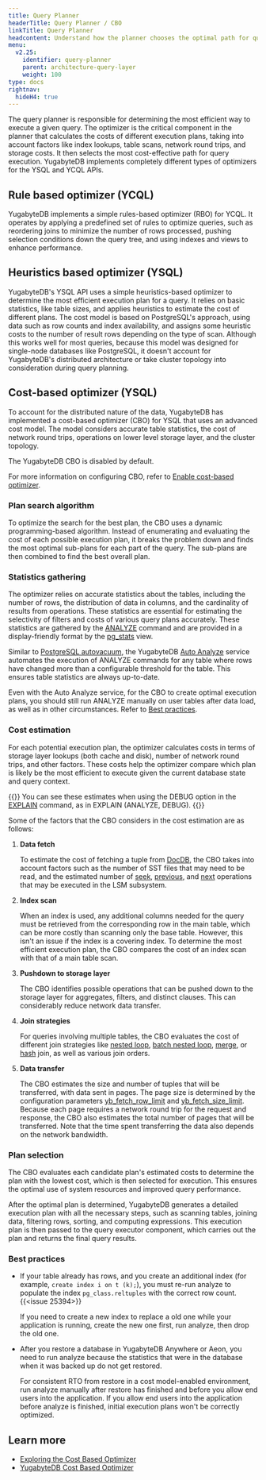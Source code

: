 ```yaml
---
title: Query Planner
headerTitle: Query Planner / CBO
linkTitle: Query Planner
headcontent: Understand how the planner chooses the optimal path for query execution
menu:
  v2.25:
    identifier: query-planner
    parent: architecture-query-layer
    weight: 100
type: docs
rightnav:
  hideH4: true
---
```


The query planner is responsible for determining the most efficient way to execute a given query. The optimizer is the critical component in the planner that calculates the costs of different execution plans, taking into account factors like index lookups, table scans, network round trips, and storage costs. It then selects the most cost-effective path for query execution. YugabyteDB implements completely different types of optimizers for the YSQL and YCQL APIs.

## Rule based optimizer (YCQL)

YugabyteDB implements a simple rules-based optimizer (RBO) for YCQL. It operates by applying a predefined set of rules to optimize queries, such as reordering joins to minimize the number of rows processed, pushing selection conditions down the query tree, and using indexes and views to enhance performance.

## Heuristics based optimizer (YSQL)

YugabyteDB's YSQL API uses a simple heuristics-based optimizer to determine the most efficient execution plan for a query. It relies on basic statistics, like table sizes, and applies heuristics to estimate the cost of different plans. The cost model is based on PostgreSQL's approach, using data such as row counts and index availability, and assigns some heuristic costs to the number of result rows depending on the type of scan. Although this works well for most queries, because this model was designed for single-node databases like PostgreSQL, it doesn't account for YugabyteDB's distributed architecture or take cluster topology into consideration during query planning.

## Cost-based optimizer (YSQL)

To account for the distributed nature of the data, YugabyteDB has implemented a cost-based optimizer (CBO) for YSQL that uses an advanced cost model. The model considers accurate table statistics, the cost of network round trips, operations on lower level storage layer, and the cluster topology.

The YugabyteDB CBO is disabled by default.

For more information on configuring CBO, refer to [Enable cost-based optimizer](../../../best-practices-operations/ysql-yb-enable-cbo/).

### Plan search algorithm

To optimize the search for the best plan, the CBO uses a dynamic programming-based algorithm. Instead of enumerating and evaluating the cost of each possible execution plan, it breaks the problem down and finds the most optimal sub-plans for each part of the query. The sub-plans are then combined to find the best overall plan.

### Statistics gathering

The optimizer relies on accurate statistics about the tables, including the number of rows, the distribution of data in columns, and the cardinality of results from operations. These statistics are essential for estimating the selectivity of filters and costs of various query plans accurately. These statistics are gathered by the [ANALYZE](../../../api/ysql/the-sql-language/statements/cmd_analyze/) command and are provided in a display-friendly format by the [pg_stats](../../../architecture/system-catalog/#data-statistics) view.

Similar to [PostgreSQL autovacuum](https://www.postgresql.org/docs/current/routine-vacuuming.html#AUTOVACUUM), the YugabyteDB [Auto Analyze](../../../explore/query-1-performance/auto-analyze/) service automates the execution of ANALYZE commands for any table where rows have changed more than a configurable threshold for the table. This ensures table statistics are always up-to-date.

Even with the Auto Analyze service, for the CBO to create optimal execution plans, you should still run ANALYZE manually on user tables after data load, as well as in other circumstances. Refer to [Best practices](#best-practices).

### Cost estimation

For each potential execution plan, the optimizer calculates costs in terms of storage layer lookups (both cache and disk), number of network round trips, and other factors. These costs help the optimizer compare which plan is likely be the most efficient to execute given the current database state and query context.

{{<tip>}}
You can see these estimates when using the DEBUG option in the [EXPLAIN](../../../api/ysql/the-sql-language/statements/perf_explain) command, as in EXPLAIN (ANALYZE, DEBUG).
{{</tip>}}

Some of the factors that the CBO considers in the cost estimation are as follows:

1. **Data fetch**

    To estimate the cost of fetching a tuple from [DocDB](../../docdb/), the CBO takes into account factors such as the number of SST files that may need to be read, and the estimated number of [seek](../../docdb/lsm-sst/#seek), [previous](../../docdb/lsm-sst/#previous), and [next](../../docdb/lsm-sst/#next) operations that may be executed in the LSM subsystem.

1. **Index scan**

    When an index is used, any additional columns needed for the query must be retrieved from the corresponding row in the main table, which can be more costly than scanning only the base table. However, this isn't an issue if the index is a covering index. To determine the most efficient execution plan, the CBO compares the cost of an index scan with that of a main table scan.

1. **Pushdown to storage layer**

    The CBO identifies possible operations that can be pushed down to the storage layer for aggregates, filters, and distinct clauses. This can considerably reduce network data transfer.

1. **Join strategies**

    For queries involving multiple tables, the CBO evaluates the cost of different join strategies like [nested loop](../join-strategies/#nested-loop-join), [batch nested loop](../join-strategies/#batched-nested-loop-join-bnl), [merge](../join-strategies/#merge-join), or [hash](../join-strategies/#hash-join) join, as well as various join orders.

1. **Data transfer**

    The CBO estimates the size and number of tuples that will be transferred, with data sent in pages. The page size is determined by the configuration parameters [yb_fetch_row_limit](../../../reference/configuration/yb-tserver/#yb-fetch-row-limit) and [yb_fetch_size_limit](../../../reference/configuration/yb-tserver/#yb-fetch-size-limit). Because each page requires a network round trip for the request and response, the CBO also estimates the total number of pages that will be transferred. Note that the time spent transferring the data also depends on the network bandwidth.

### Plan selection

The CBO evaluates each candidate plan's estimated costs to determine the plan with the lowest cost, which is then selected for execution. This ensures the optimal use of system resources and improved query performance.

After the optimal plan is determined, YugabyteDB generates a detailed execution plan with all the necessary steps, such as scanning tables, joining data, filtering rows, sorting, and computing expressions. This execution plan is then passed to the query executor component, which carries out the plan and returns the final query results.

### Best practices

- If your table already has rows, and you create an additional index (for example, `create index i on t (k);`), you must re-run analyze to populate the index `pg_class.reltuples` with the correct row count. {{<issue 25394>}}

    If you need to create a new index to replace a old one while your application is running, create the new one first, run analyze, then drop the old one.

- After you restore a database in YugabyteDB Anywhere or Aeon, you need to run analyze because the statistics that were in the database when it was backed up do not get restored.

    For consistent RTO from restore in a cost model-enabled environment, run analyze manually after restore has finished and before you allow end users into the application. If you allow end users into the application before analyze is finished, initial execution plans won't be correctly optimized.

## Learn more

- [Exploring the Cost Based Optimizer](https://www.yugabyte.com/blog/yugabytedb-cost-based-optimizer/)
- [YugabyteDB Cost Based Optimizer](https://dev.to/yugabyte/yugabytedb-cost-based-optimizer-and-cost-model-for-distributed-lsm-tree-1hb4)